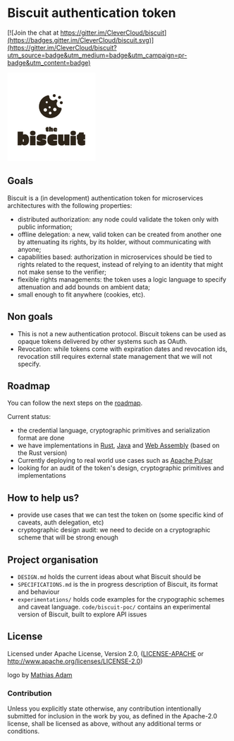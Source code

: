 # Biscuit authentication token

[![Join the chat at https://gitter.im/CleverCloud/biscuit](https://badges.gitter.im/CleverCloud/biscuit.svg)](https://gitter.im/CleverCloud/biscuit?utm_source=badge&utm_medium=badge&utm_campaign=pr-badge&utm_content=badge)

<img src="https://raw.githubusercontent.com/CleverCloud/biscuit/master/assets/brown.png" width="200">

## Goals

Biscuit is a (in development) authentication token for microservices
architectures with the following properties:

- distributed authorization: any node could validate the token only with public
  information;
- offline delegation: a new, valid token can be created from another one by
  attenuating its rights, by its holder, without communicating with anyone;
- capabilities based: authorization in microservices should be tied to rights
  related to the request, instead of relying to an identity that might not make
  sense to the verifier;
- flexible rights managements: the token uses a logic language to specify attenuation
  and add bounds on ambient data;
- small enough to fit anywhere (cookies, etc).

## Non goals
- This is not a new authentication protocol. Biscuit tokens can be used as
  opaque tokens delivered by other systems such as OAuth.
- Revocation: while tokens come with expiration dates and revocation ids,
  revocation still requires external state management that we will not specify.

## Roadmap

You can follow the next steps on the [roadmap](https://github.com/CleverCloud/biscuit/issues/12).

Current status:
- the credential language, cryptographic primitives and serialization format are done
- we have implementations in [Rust](https://github.com/clevercloud/biscuit-rust), [Java](https://github.com/clevercloud/biscuit-java) and [Web Assembly](https://github.com/clevercloud/biscuit-wasm) (based on the Rust version)
- Currently deploying to real world use cases such as [Apache Pulsar](https://github.com/clevercloud/biscuit-pulsar)
- looking for an audit of the token's design, cryptographic primitives and implementations

## How to help us?

- provide use cases that we can test the token on (some specific kind of caveats, auth delegation, etc)
- cryptographic design audit: we need to decide on a cryptographic scheme that will be strong enough

## Project organisation

- `DESIGN.md` holds the current ideas about what Biscuit should be
- `SPECIFICATIONS.md` is the in progress description of Biscuit, its format and behaviour
- `experimentations/` holds code examples for the crypographic schemes and caveat language. `code/biscuit-poc/` contains an experimental version of Biscuit, built to explore API issues

## License

Licensed under Apache License, Version 2.0, ([LICENSE-APACHE](LICENSE-APACHE) or http://www.apache.org/licenses/LICENSE-2.0)

logo by [Mathias Adam](http://www.madgraphism.com/)

### Contribution

Unless you explicitly state otherwise, any contribution intentionally
submitted for inclusion in the work by you, as defined in the Apache-2.0
license, shall be licensed as above, without any additional terms or
conditions.
